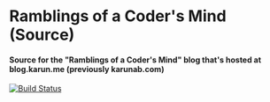 # Ramblings of a Coder's Mind (Source)
#### Source for the "Ramblings of a Coder's Mind" blog that's hosted at blog.karun.me (previously karunab.com)

[![Build Status](https://travis-ci.org/JAnderton/roacm.svg?branch=master)](https://travis-ci.org/JAnderton/roacm)
